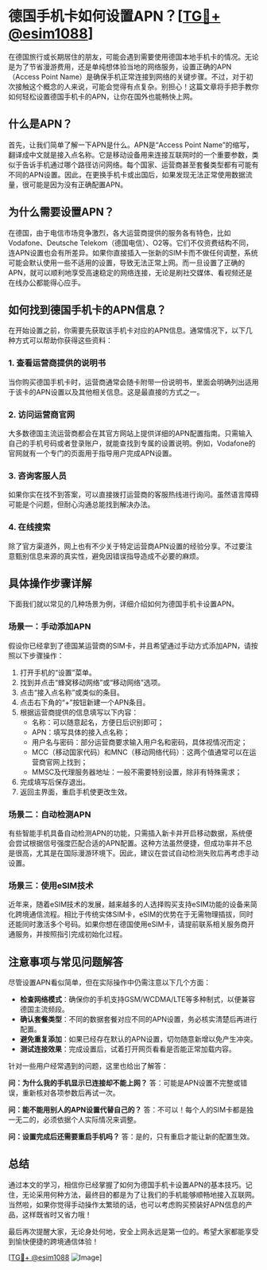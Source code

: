 # 德国手机卡如何设置APN？[[TG💪+ @esim1088](https://t.me/s/esim1088)]

在德国旅行或长期居住的朋友，可能会遇到需要使用德国本地手机卡的情况。无论是为了节省漫游费用，还是单纯想体验当地的网络服务，设置正确的APN（Access Point Name）是确保手机正常连接到网络的关键步骤。不过，对于初次接触这个概念的人来说，可能会觉得有点复杂。别担心！这篇文章将手把手教你如何轻松设置德国手机卡的APN，让你在国外也能畅快上网。

## 什么是APN？

首先，让我们简单了解一下APN是什么。APN是“Access Point Name”的缩写，翻译成中文就是接入点名称。它是移动设备用来连接互联网时的一个重要参数，类似于告诉手机通过哪个路径访问网络。每个国家、运营商甚至套餐类型都有可能有不同的APN设置。因此，在更换手机卡或出国后，如果发现无法正常使用数据流量，很可能是因为没有正确配置APN。

## 为什么需要设置APN？

在德国，由于电信市场竞争激烈，各大运营商提供的服务各有特色，比如Vodafone、Deutsche Telekom（德国电信）、O2等。它们不仅资费结构不同，连APN设置也会有所差异。如果你直接插入一张新的SIM卡而不做任何调整，系统可能会默认使用一些不适用的设置，导致无法正常上网。而一旦设置了正确的APN，就可以顺利地享受高速稳定的网络连接，无论是刷社交媒体、看视频还是在线办公都能得心应手。

## 如何找到德国手机卡的APN信息？

在开始设置之前，你需要先获取该手机卡对应的APN信息。通常情况下，以下几种方式可以帮助你获得这些资料：

### 1. 查看运营商提供的说明书

当你购买德国手机卡时，运营商通常会随卡附带一份说明书，里面会明确列出适用于该卡的APN设置以及其他相关信息。这是最直接的方式之一。

### 2. 访问运营商官网

大多数德国主流运营商都会在其官方网站上提供详细的APN配置指南。只需输入自己的手机号码或者登录账户，就能查找到专属的设置说明。例如，Vodafone的官网就有一个专门的页面用于指导用户完成APN设置。

### 3. 咨询客服人员

如果你实在找不到答案，可以直接拨打运营商的客服热线进行询问。虽然语言障碍可能是个问题，但耐心沟通总能找到解决办法。

### 4. 在线搜索

除了官方渠道外，网上也有不少关于特定运营商APN设置的经验分享。不过要注意甄别信息来源的真实性，避免因错误指导造成不必要的麻烦。

## 具体操作步骤详解

下面我们就以常见的几种场景为例，详细介绍如何为德国手机卡设置APN。

### 场景一：手动添加APN

假设你已经拿到了德国某运营商的SIM卡，并且希望通过手动方式添加APN，请按照以下步骤操作：

1. 打开手机的“设置”菜单。
2. 找到并点击“蜂窝移动网络”或“移动网络”选项。
3. 点击“接入点名称”或类似的条目。
4. 点击右下角的“+”按钮新建一个APN条目。
5. 根据运营商提供的信息填写以下内容：
   - 名称：可以随意起名，方便日后识别即可；
   - APN：填写具体的接入点名称；
   - 用户名与密码：部分运营商要求输入用户名和密码，具体视情况而定；
   - MCC（移动国家代码）和MNC（移动网络代码）：这两个值通常可以在运营商官网上找到；
   - MMSC及代理服务器地址：一般不需要特别设置，除非有特殊需求；
6. 完成填写后保存退出。
7. 返回主界面，重启手机使更改生效。

### 场景二：自动检测APN

有些智能手机具备自动检测APN的功能，只需插入新卡并开启移动数据，系统便会尝试根据信号强度匹配合适的APN配置。这种方法虽然便捷，但成功率并不总是很高，尤其是在国际漫游环境下。因此，建议在尝试自动检测失败后再考虑手动设置。

### 场景三：使用eSIM技术

近年来，随着eSIM技术的发展，越来越多的人选择购买支持eSIM功能的设备来简化跨境通信流程。相比于传统实体SIM卡，eSIM的优势在于无需物理插拔，同时还能同时激活多个号码。如果你想在德国使用eSIM卡，请提前联系相关服务商开通服务，并按照指引完成初始化过程。

## 注意事项与常见问题解答

尽管设置APN看似简单，但在实际操作中仍需注意以下几个方面：

- **检查网络模式**：确保你的手机支持GSM/WCDMA/LTE等多种制式，以便兼容德国主流频段。
- **确认套餐类型**：不同的数据套餐对应不同的APN设置，务必核实清楚后再进行配置。
- **避免重复添加**：如果已经存在默认的APN设置，切勿随意新增以免产生冲突。
- **测试连接效果**：完成设置后，试着打开网页看看是否能正常加载内容。

针对一些用户经常遇到的问题，这里也给出了解答：

**问：为什么我的手机显示已连接却不能上网？**
答：可能是APN设置不完整或错误，重新核对各项参数后再试一次。

**问：能不能用别人的APN设置代替自己的？**
答：不可以！每个人的SIM卡都是独一无二的，必须依据个人实际情况来调整。

**问：设置完成后还需要重启手机吗？**
答：是的，只有重启才能让新的配置生效。

## 总结

通过本文的学习，相信你已经掌握了如何为德国手机卡设置APN的基本技巧。记住，无论采用何种方法，最终目的都是为了让我们的手机能够顺畅地接入互联网。当然啦，如果你觉得手动操作太繁琐的话，也可以考虑购买预装好APN信息的产品，这样既省时又省力哦！

最后再次提醒大家，无论身处何地，安全上网永远是第一位的。希望大家都能享受到愉快便捷的跨境通信体验！

[[TG💪+ @esim1088](https://t.me/s/esim1088) ![Image](https://i.postimg.cc/4NQfJmqS/Snipaste-2025-05-13-00-14-12.png)]